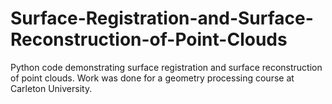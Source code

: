 # Surface-Registration-and-Surface-Reconstruction-of-Point-Clouds
Python code demonstrating surface registration and surface reconstruction of point clouds. Work was done for a geometry processing course at Carleton University.
